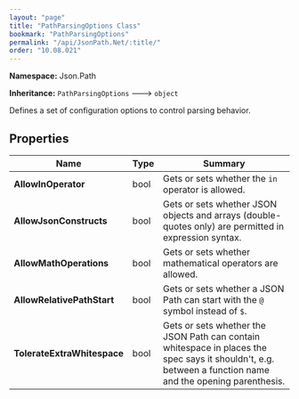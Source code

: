 ```yaml
---
layout: "page"
title: "PathParsingOptions Class"
bookmark: "PathParsingOptions"
permalink: "/api/JsonPath.Net/:title/"
order: "10.08.021"
---
```

**Namespace:** Json.Path

**Inheritance:**
`PathParsingOptions`
 🡒 
`object`

Defines a set of configuration options to control parsing behavior.

## Properties

| Name | Type | Summary |
|---|---|---|
| **AllowInOperator** | bool | Gets or sets whether the `in` operator is allowed. |
| **AllowJsonConstructs** | bool | Gets or sets whether JSON objects and arrays (double-quotes only) are permitted in expression syntax. |
| **AllowMathOperations** | bool | Gets or sets whether mathematical operators are allowed. |
| **AllowRelativePathStart** | bool | Gets or sets whether a JSON Path can start with the `@` symbol instead of `$`. |
| **TolerateExtraWhitespace** | bool | Gets or sets whether the JSON Path can contain whitespace in places the spec says it shouldn't, e.g. between a function name and the opening parenthesis. |


